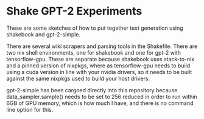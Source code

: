 # Shake GPT-2 Experiments

These are some sketches of how to put together text generation using shakebook and gpt-2-simple.

There are several wiki scrapers and parsing tools in the Shakefile. There are
two nix shell environments, one for shakebook and one for gpt-2 with
tensorflow-gpu. These are separate because shakebook uses stack-to-nix and a pinned version of
nixpkgs, where as tensorflow-gpu needs to build using a cuda version in line with your nvidia
drivers, so it needs to be built against the same nixpkgs used to build your host drivers.

gpt-2-simple has been cargoed directly into this repository because data_sampler.sample() needs to be
set to 256 reduced in order to run within 6GB of GPU memory, which is how much I have, and there is no
command line option for this.
